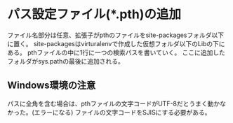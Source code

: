 # パス設定ファイル(*.pth)の追加
ファイル名部分は任意、拡張子がpthのファイルをsite-packagesフォルダ以下に置く。
site-packagesはvirturalenvで作成した仮想フォルダ以下のLibの下にある。
pthファイルの中に1行に一つの検索パスを書いていく。
ここに追加したフォルダがsys.pathの最後に追加される。

## Windows環境の注意

パスに全角を含む場合は、pthファイルの文字コードがUTF-8だとうまく動かなかった。(エラーになる)
ファイルの文字コードをSJISにする必要がある。